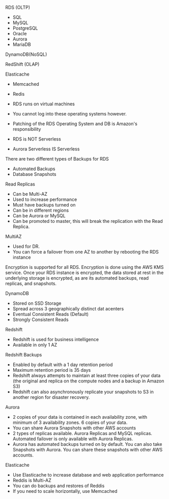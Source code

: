 RDS (OLTP)
* SQL
* MySQL
* PostgreSQL
* Oracle
* Aurora
* MariaDB

DynamoDB(NoSQL)

RedShift (OLAP)

Elasticache
* Memcached
* Redis

* RDS runs on virtual machines
* You cannot log into these operating systems however.
* Patching of the RDS Operating System and DB is Amazon's responsibility
* RDS is NOT Serverless
* Aurora Serverless IS Serverless

There are two different types of Backups for RDS
* Automated Backups
* Database Snapshots

Read Replicas
* Can be Multi-AZ
* Used to increase performance
* Must have backups turned on
* Can be in different regions
* Can be Aurora or MySQL
* Can be promoted to master, this will break the replication with the Read Replica.

MultiAZ
* Used for DR.
* You can force a failover from one AZ to another by rebooting the RDS instance

Encryption is supported for all RDS. Encryption is done using the AWS KMS service. Once your RDS instance is encrypted, the data stored at rest in the underlying storage is encrypted, as are its automated backups, read replicas, and snapshots.

DynamoDB
* Stored on SSD Storage
* Spread across 3 geographically distinct dat acenters
* Eventual Consistent Reads (Default)
* Strongly Consistent Reads

Redshift
* Redshift is used for business intelligence
* Available in only 1 AZ

Redshift Backups
* Enabled by default with a 1 day retention period
* Maximum retention period is 35 days
* Redshift always attempts to maintain at least three copies of your data (the original and replica on the compute nodes and a backup in Amazon S3)
* Redshift can also asynchronously replicate your snapshots to S3 in another region for disaster recovery.

Aurora
* 2 copies of your data is contained in each availability zone, with minimum of 3 availability zones. 6 copies of your data.
* You can share Aurora Snapshots with other AWS accounts
* 2 types of replicas available. Aurora Replicas and MySQL replicas. Automated failover is only available with Aurora Replicas.
* Aurora has automated backups turned on by default. You can also take Snapshots with Aurora. You can share these snapshots with other AWS accounts.

Elasticache
* Use Elasticache to increase database and web application performance
* Reddis is Multi-AZ
* You can do backups and restores of Reddis
* If you need to scale horizontally, use Memcached